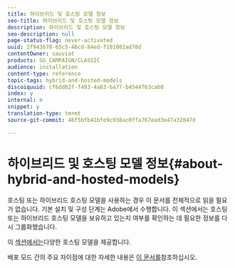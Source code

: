 ```yaml
---
title: 하이브리드 및 호스팅 모델 정보
seo-title: 하이브리드 및 호스팅 모델 정보
description: 하이브리드 및 호스팅 모델 정보
seo-description: null
page-status-flag: never-activated
uuid: 2f943678-65c5-46cd-84ed-f101082ad78d
contentOwner: sauviat
products: SG_CAMPAIGN/CLASSIC
audience: installation
content-type: reference
topic-tags: hybrid-and-hosted-models
discoiquuid: cf6dd02f-f493-4a83-ba77-b4544f63cab0
index: y
internal: n
snippet: y
translation-type: tm+mt
source-git-commit: 46f5bfb41bfe9c938ac0ffa767ead3e47a32047d

---
```



# 하이브리드 및 호스팅 모델 정보{#about-hybrid-and-hosted-models}

호스팅 또는 하이브리드 호스팅 모델을 사용하는 경우 이 문서를 전체적으로 읽을 필요가 없습니다. 기본 설치 및 구성 단계는 Adobe에서 수행합니다. 이 섹션에서는 호스팅 또는 하이브리드 호스팅 모델을 보유하고 있는지 여부를 확인하는 데 필요한 정보를 다시 그룹화했습니다.

이 [섹션에서는](../../installation/using/hosting-models.md)다양한 호스팅 모델을 제공합니다.

배포 모드 간의 주요 차이점에 대한 자세한 내용은 [이 문서를](https://helpx.adobe.com/campaign/kb/acc-on-prem-vs-hosted.html)참조하십시오.
